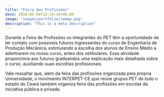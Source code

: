 ```yaml
---
title: "Feira das Profissões"
date: 2018-05-04T12:14:34+06:00
image: "images/portfolio/semep.png"
description: "This is a meta description"
---
```


Durante a Feira de Profissões os integrantes do PET têm a oportunidade de ter contato com
possíveis futuros ingressantes do curso de Engenharia de Produção Mecânica, estimulando a
escolha dos alunos de Ensino Médio a adentrarem no nosso curso, antes dos vetibulares. Essa
atividade proporciona aos futuros graduandos uma explicação mais detalhada sobre o curso,
auxiliando suas escolhas profissionais.

Vale ressaltar que, além da feira das profissões organizada pela própria Universidade, o
movimento INTERPET-CE que reúne grupos PET de todo o estado do Ceará também organiza
feira das profissões em escolas da iniciativa pública e privada.







